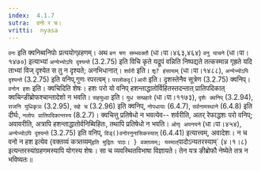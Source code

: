 ```yaml
---
index:  4.1.7
sutra:  वनो र च।
vritti:  nyasa
---
```


`वनः` इति क्वनिब्वनिपोः प्रत्ययोग्र्रहणम्। अथ `बन षण सम्भवक्तौ` (धा।पा।४६३,४६४) `वनु याचने` (धा।पा।१४७०) इत्याभ्यां `अन्येभ्योऽपि दृश्यन्ते` (3.2.75) इति विचि कृते यद्रूपं वन्निति निष्पद्यते तत्कस्मान्न गृह्रते यदि ताभ्यां विज् दृश्येत स तु न दृश्यते; अनभिधानात्। `शर्वरी` इति। `शृ? हंसायाम्` (धा।पा।१४८८), `अन्येभ्योऽपि दृश्यन्ते` (3.2.75) इति वनिप्,गुणः रपरत्वम्। `परलोकदृ()आरी` इति। दृशस्तेनैव सूत्रेण (3.2.75) क्वनिप्।
`वनोन हशः` इति। क्वचिदिति शेषः। हशः परो यो वनिप् हशन्ताद्धातोर्विहितस्तदन्तात् प्रातिपदिकात् क्वचिन्ङीब्रोफश्चान्तादेशो न भवति। `सहयुध्वा` इति। `युध सम्प्रहारे` (धा।पा।११७३), `दृशेः क्वनिप्` (3.2.94), `राजनि युधिकृञः` (3.2.95), `सहे च` (3.2.96) इति क्वनिप्, `नोपधायाः` (6.4.7), `सर्वनामस्थाने` (6.4.8) इति दीर्घः, `नलोपः प्रातिपदिकान्तस्य` (8.2.7)। क्वचित्तु प्रतिषेधो न भवत्येव-- शर्वरीति, अतर् रेफाद्धशः परो वनिप्; अवावरीति, अत्रापि हशन्ताद्धातोर्वनिब्विहितः, तथापि प्रतिषेधो न भवति। `ओणृ अपनयने` (धा।पा।४५४), `अन्येभ्योऽपि दृश्यन्ते` (3.2.75) इति वनिप्, `विड्()वनोरनुनासिकस्यात्` (6.4.41) इत्यात्त्वम्, अवादेशः। न च वनो न हश इत्येव {वक्तव्यं कत्र्तव्यम्` इति मुद्रितः पाठः। } वक्तव्यम्; यस्मात् `पादोऽन्यतरस्याम्` (४।१।८) इत्यन्तरस्यांग्रहणमस्यापि योगस्य शेषः। सा च व्यवस्थितविभाषा विज्ञायते। तेन यत्र ङीब्रोफौ नेष्येते तत्र न भविष्यतः॥
